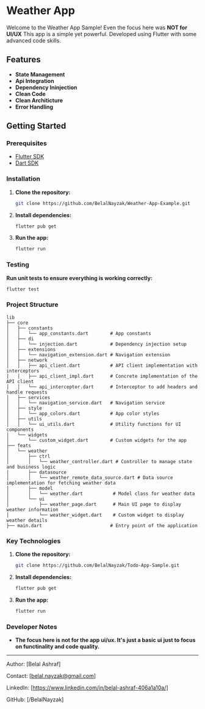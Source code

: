 # Weather App

Welcome to the Weather App Sample! Even the focus here was **NOT for UI/UX** This app is a simple yet powerful. Developed using Flutter with some advanced code skills.

## Features

- **State Management**
- **Api Integration**
- **Dependency Ininjection**
- **Clean Code**
- **Clean Architicture**
- **Error Handling**


## Getting Started

### Prerequisites

- [Flutter SDK](https://flutter.dev/docs/get-started/install)
- [Dart SDK](https://dart.dev/get-dart)

### Installation

1. **Clone the repository:**

    ```bash
    git clone https://github.com/BelalNayzak/Weather-App-Example.git
    ```

2. **Install dependencies:**

    ```bash
    flutter pub get
    ```

3. **Run the app:**

    ```bash
    flutter run
    ```

### Testing

**Run unit tests to ensure everything is working correctly:**

```bash
flutter test
```



### Project Structure

```
lib
├── core
│   ├── constants
│   │   └── app_constants.dart        # App constants
│   ├── di
│   │   └── injection.dart            # Dependency injection setup
│   ├── extensions
│   │   └── navigation_extension.dart # Navigation extension
│   ├── network
│   │   ├── api_client.dart           # API client implementation with interceptors
│   │   ├── api_client_impl.dart      # Concrete implementation of the API client
│   │   └── api_interceptor.dart      # Interceptor to add headers and handle requests
│   ├── services
│   │   └── navigation_service.dart   # Navigation service
│   ├── style
│   │   └── app_colors.dart           # App color styles
│   ├── utils
│   │   └── ui_utils.dart             # Utility functions for UI components
│   └── widgets
│       └── custom_widget.dart        # Custom widgets for the app
├── feats
│   └── weather
│       ├── ctrl
│       │   └── weather_controller.dart # Controller to manage state and business logic
│       ├── datasource
│       │   └── weather_remote_data_source.dart # Data source implementation for fetching weather data
│       ├── model
│       │   └── weather.dart           # Model class for weather data
│       └── ui
│           ├── weather_page.dart      # Main UI page to display weather information
│           └── weather_widget.dart    # Custom widget to display weather details
├── main.dart                         # Entry point of the application

```


### Key Technologies

1. **Clone the repository:**

    ```bash
    git clone https://github.com/BelalNayzak/Todo-App-Sample.git
    ```

2. **Install dependencies:**

    ```bash
    flutter pub get
    ```

3. **Run the app:**

    ```bash
    flutter run
    ```



### Developer Notes

- **The focus here is not for the app ui/ux. It's just a basic ui just to focus on functinality and code quality.**


----------------------------------------------------------------------


Author: [Belal Ashraf]

Contact: [belal.nayzak@gmail.com]

LinkedIn: [https://www.linkedin.com/in/belal-ashraf-406a1a10a/]

GitHub: [/BelalNayzak]
